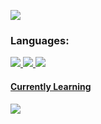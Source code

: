 <p align="left"> <a href="https://twitter.com/aatiqreyas" target="blank"><img src="https://img.shields.io/badge/aatiqreyas-black?style=for-the-badge&logo=x" /></a> </p>

### Languages:
<p align="left">
<a href="https://youtu.be/dQw4w9WgXcQ" target="blank"><img src="https://img.shields.io/badge/C-black?style=for-the-badge&logo=c" />
<a href="https://youtu.be/dQw4w9WgXcQ" target="blank"><img src="https://img.shields.io/badge/python-black?style=for-the-badge&logo=python" />
<a href="https://youtu.be/dQw4w9WgXcQ" target="blank"><img src="https://img.shields.io/badge/Discord.py-black?style=for-the-badge&logo=discord" />
</p>

<p>
  <h4 align="left">Currently Learning</h4>
  <a href="https://youtu.be/dQw4w9WgXcQ" target="blank"><img src="https://img.shields.io/badge/C++-black?style=for-the-badge&logo=c%2B%2B"/>
<br />
